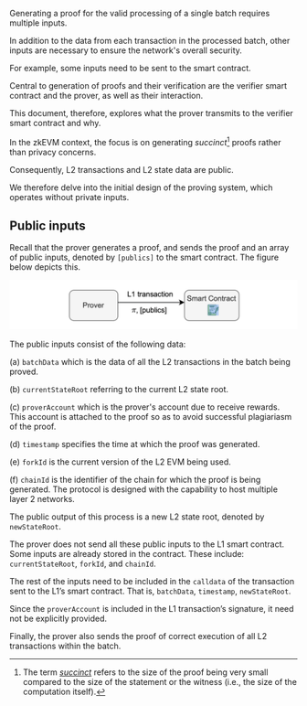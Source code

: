 Generating a proof for the valid processing of a single batch requires multiple inputs.

In addition to the data from each transaction in the processed batch, other inputs are necessary to ensure the network's overall security.

For example, some inputs need to be sent to the smart contract.

Central to generation of proofs and their verification are the verifier smart contract and the prover, as well as their interaction.

This document, therefore, explores what the prover transmits to the verifier smart contract and why.

In the zkEVM context, the focus is on generating _succinct_[^1] proofs rather than privacy concerns. 

Consequently, L2 transactions and L2 state data are public. 

We therefore delve into the initial design of the proving system, which operates without private inputs.

## Public inputs

Recall that the prover generates a proof, and sends the proof and an array of public inputs, denoted by $\texttt{[publics]}$ to the smart contract. The figure below depicts this.

![Figure: _ ](../../../img/zkEVM/psi-prover-sends-to-verif-sc.png)

The public inputs consist of the following data:

(a) `batchData` which is the data of all the L2 transactions in the batch being proved.

(b) `currentStateRoot` referring to the current L2 state root.

(c\) `proverAccount` which is the prover's account due to receive rewards. This account is attached to the proof so as to avoid successful plagiariasm of the proof.

(d) `timestamp` specifies the time at which the proof was generated.

(e) `forkId` is the current version of the L2 EVM being used.

(f) `chainId` is the identifier of the chain for which the proof is being generated. The protocol is designed with the capability to host multiple layer 2 networks.

The public output of this process is a new L2 state root, denoted by `newStateRoot`.

The prover does not send all these public inputs to the L1 smart contract. Some inputs are already stored in the contract. These include: `currentStateRoot`, `forkId`, and `chainId`.

The rest of the inputs need to be included in the `calldata` of the transaction sent to the L1’s smart contract. That is, `batchData`, `timestamp`, `newStateRoot`.

Since the `proverAccount` is included in the L1 transaction’s signature, it need not be explicitly provided.

Finally, the prover also sends the proof of correct execution of all L2 transactions within the batch.


[^1]: The term [_succinct_](https://www.di.ens.fr/~nitulesc/files/Survey-SNARKs.pdf) refers to the size of the proof being very small compared to the size of the statement or the witness (i.e., the size of the computation itself).
